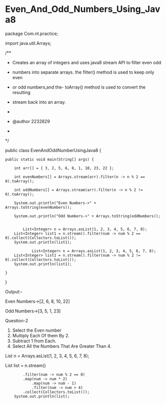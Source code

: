 # Even_And_Odd_Numbers_Using_Java8

package Com.nt.practice;

import java.util.Arrays;

/**

 * Creates an array of integers and uses java8 stream API to filter even odd
 
 * numbers into separate arrays. the filter() method is used to keep only even
 
 * or odd numbers,and the- toArray() method is used to convert the resulting
 
 * stream back into an array.
 * 
 * @author 2232829
 *
 */
 
public class EvenAndOddNumberUsingJava8 {

	public static void main(String[] args) {
  
		int arr[] = { 3, 2, 5, 6, 8, 1, 10, 23, 22 };
    
		int evenNumbers[] = Arrays.stream(arr).filter(n -> n % 2 == 0).toArray();
    
		int oddNumbers[] = Arrays.stream(arr).filter(n -> n % 2 != 0).toArray();

		System.out.println("Even Numbers->" + Arrays.toString(evenNumbers));
    
		System.out.println("Odd Numbers->" + Arrays.toString(oddNumbers));

              
        	List<Integer> n = Arrays.asList(1, 2, 3, 4, 5, 6, 7, 8);
 		List<Integer> list1 = n.stream().filter(num -> num % 2 == 0).collect(Collectors.toList());
		System.out.println(list1);

                List<Integer> n = Arrays.asList(1, 2, 3, 4, 5, 6, 7, 8);
		List<Integer> list1 = n.stream().filter(num -> num % 2 != 0).collect(Collectors.toList());
		System.out.println(list1);

	}

}

Output:-

Even Numbers->[2, 6, 8, 10, 22]

Odd Numbers->[3, 5, 1, 23]


Question-2

1. Select the Even number
2. Multiply Each Of them By 2.
3. Subtract 1 from Each.
4. Select All the Numbers That Are Greater Than 4.

List<Integer> n = Arrays.asList(1, 2, 3, 4, 5, 6, 7, 8);

List<Integer> list = n.stream()

			.filter(num -> num % 2 == 0)
			.map(num -> num * 2)
				.map(num -> num - 1)
				.filter(num -> num > 4)
			.collect(Collectors.toList());
		System.out.println(list);


